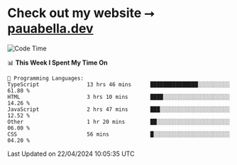 # Check out my website ⭢ [pauabella.dev](https://pauabella.dev)

<!--START_SECTION:waka-->
![Code Time](http://img.shields.io/badge/Code%20Time-3%2C240%20hrs%2048%20mins-blue)

📊 **This Week I Spent My Time On** 

```text
💬 Programming Languages: 
TypeScript               13 hrs 46 mins      ███████████████░░░░░░░░░░   61.80 % 
HTML                     3 hrs 10 mins       ████░░░░░░░░░░░░░░░░░░░░░   14.26 % 
JavaScript               2 hrs 47 mins       ███░░░░░░░░░░░░░░░░░░░░░░   12.52 % 
Other                    1 hr 20 mins        ██░░░░░░░░░░░░░░░░░░░░░░░   06.00 % 
CSS                      56 mins             █░░░░░░░░░░░░░░░░░░░░░░░░   04.20 % 
```


 Last Updated on 22/04/2024 10:05:35 UTC
<!--END_SECTION:waka-->
